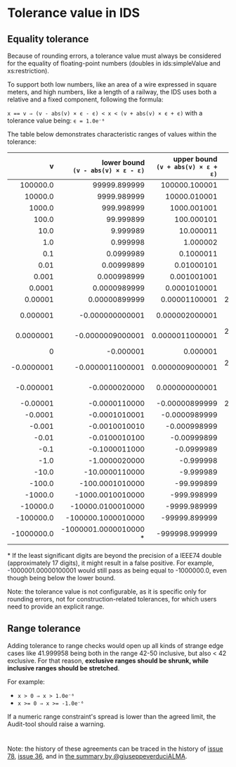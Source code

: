 # Tolerance value in IDS

## Equality tolerance

Because of rounding errors, a tolerance value must always be considered for the equality of floating-point numbers (doubles in ids:simpleValue and xs:restriction). 

To support both low numbers, like an area of a wire expressed in square meters, and high numbers, like a length of a railway, the IDS uses both a relative and a fixed component, following the formula:

`x == v ⇒ (v - abs(v) × ϵ - ϵ) < x < (v + abs(v) × ϵ + ϵ)` 
with a tolerance value being: `ϵ = 1.0e⁻⁶`

The table below demonstrates characteristic ranges of values within the tolerance:

|v|lower bound<br>`(v - abs(v) × ε - ε)`|	upper bound<br>`(v + abs(v) × ε + ε)`|	absolute delta|
|---:|-------------:|-------------:|--:|
| 100000.0 |		99999.899999 |	100000.100001 |	0.200002 |
| 10000.0	 |	9999.989999	| 10000.010001 |	0.020002 |
| 1000.0	 |	999.998999	| 1000.001001 |	0.002002 |
| 100.0	   |	99.999899	| 100.000101 |	0.000202 |
| 10.0     |		9.999989	| 10.000011 |	2.2E-05 |
| 1.0	|	0.999998	| 1.000002 |	4E-06 |
| 0.1	|	0.0999989	| 0.1000011 |	2.2E-06 |
| 0.01 |		0.00999899 |	0.01000101 |	2.02E-06 |
| 0.001	|	0.000998999	| 0.001001001 |	2.002E-06 |
| 0.0001	|	0.0000989999 |	0.0001010001 |	2.0002E-06 |
| 0.00001	|	0.00000899999 |	0.00001100001 |	2.00002E-06 |
| 0.000001	|	-0.000000000001 |	0.000002000001 |	2.000002E-06 |
| 0.0000001	|	-0.0000009000001 |	0.0000011000001 |	2.0000002E-06 |
| 0	|	-0.000001 |	0.000001 |	2.0E-06 |
| -0.0000001	|	-0.0000011000001 |	0.0000009000001 |	2.0000002E-06 |
| -0.000001	|	-0.0000020000 |	0.000000000001 |	2.000002E-06 |
| -0.00001	|	-0.0000110000 |	-0.00000899999 |	2.00002E-06 |
| -0.0001	|	-0.0001010001 |	-0.0000989999 |	2.0002E-06 |
| -0.001	|	-0.0010010010 |	-0.000998999 |	2.002E-06 |
| -0.01	|	-0.0100010100 |	-0.00999899 |	2.02E-06 |
| -0.1	|	-0.1000011000 |	-0.0999989 |	2.2E-06 |
| -1.0	|	-1.0000020000 |	-0.999998 |	4E-06 |
| -10.0	|	-10.0000110000 |	-9.999989 |	2.2E-05 |
| -100.0	|	-100.0001010000 |	-99.999899 |	0.000202 |
| -1000.0	|	-1000.0010010000 |	-999.998999 |	0.002002 |
| -10000.0	|	-10000.0100010000 |	-9999.989999 |	0.020002 |
| -100000.0	|	-100000.1000010000 |	-99999.899999 |	0.200002 |
| -1000000.0	|	-1000001.0000010000 * |	-999998.999999 |	2.000002 |

\* If the least significant digits are beyond the precision of a IEEE74 double (approximately 17 digits), it might result in a false positive. For example, -1000001.00000100001 would still pass as being equal to -1000000.0, even though being below the lower bound.

Note: the tolerance value is not configurable, as it is specific only for rounding errors, not for construction-related tolerances, for which users need to provide an explicit range.

## Range tolerance

Adding tolerance to range checks would open up all kinds of strange edge cases like 41.999958 being both in the range 42-50 inclusive, but also  < 42 exclusive. For that reason, **exclusive ranges should be shrunk, while inclusive ranges should be stretched**.

For example:
- `x > 0 ⇒ x > 1.0e⁻⁶` 
- `x >= 0 ⇒ x >= -1.0e⁻⁶`

If a numeric range constraint's spread is lower than the agreed limit, the Audit-tool should raise a warning.

# 

Note: the history of these agreements can be traced in the history of [issue 78](https://github.com/buildingSMART/IDS/issues/78), [issue 36](https://github.com/buildingSMART/IDS/issues/36), and in [the summary by @giuseppeverduciALMA](https://github.com/buildingSMART/IDS/blob/0d50fd8f2dbd5b388f6fafb67da255cc3ce2b4ca/Documentation/tolerance.md).